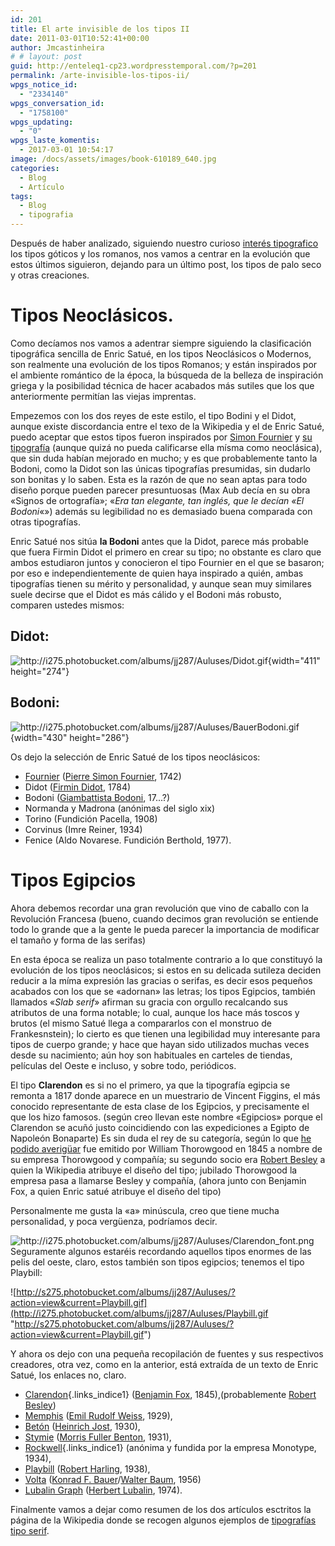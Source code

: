 ```yaml
---
id: 201
title: El arte invisible de los tipos II
date: 2011-03-01T10:52:41+00:00
author: Jmcastinheira
# # layout: post
guid: http://enteleq1-cp23.wordpresstemporal.com/?p=201
permalink: /arte-invisible-los-tipos-ii/
wpgs_notice_id:
  - "2334140"
wpgs_conversation_id:
  - "1758100"
wpgs_updating:
  - "0"
wpgs_laste_komentis:
  - 2017-03-01 10:54:17
image: /docs/assets/images/book-610189_640.jpg
categories:
  - Blog
  - Artículo
tags:
  - Blog
  - tipografia
---
```


Después de haber analizado, siguiendo nuestro curioso [interés
tipografico](http://entelequia.bligoo.com/content/view/526478/El-arte-invisible-de-los-tipos.html)
los tipos góticos y los romanos, nos vamos a centrar en la evolución que
estos últimos siguieron, dejando para un último post, los tipos de palo
seco y otras creaciones.

# Tipos Neoclásicos.

Como decíamos nos vamos a adentrar siempre siguiendo la clasificación
tipográfica sencilla de Enric Satué, en los tipos Neoclásicos o
Modernos, son realmente una evolución de los tipos Romanos; y están
inspirados por el ambiente romántico de la época, la búsqueda de la
belleza de inspiración griega y la posibilidad técnica de hacer acabados
más sutiles que los que anteriormente permitían las viejas imprentas.

Empezemos con los dos reyes de este estilo, el tipo Bodini y el Didot,
aunque existe discordancia entre el texo de la Wikipedia y el de Enric
Satué, puedo aceptar que estos tipos fueron inspirados por [Simon
Fournier](http://es.wikipedia.org/wiki/Pierre-Simon_Fournier) y [su
tipografía](http://es.letrag.com/tipografia.php?id=58) (aunque quizá no
pueda calificarse ella mísma como neoclásica), que sin duda habían
mejorado en mucho; y es que probablemente tanto la Bodoni, como la Didot
son las únicas tipografías presumidas, sin dudarlo son bonitas y lo
saben. Esta es la razón de que no sean aptas para todo diseño porque
pueden parecer presuntuosas (Max Aub decía en su obra «Signos de
ortografía»; «*Era tan elegante, tan inglés, que le decían «El
Bodoni*«») además su legibilidad no es demasiado buena comparada con
otras tipografías.

Enric Satué nos sitúa **la Bodoni** antes que la Didot, parece más
probable que fuera Firmin Didot el primero en crear su tipo; no obstante
es claro que ambos estudiaron juntos y conocieron el tipo Fournier en el
que se basaron; por eso e independientemente de quien haya inspirado a
quién, ambas tipografías tienen su mérito y personalidad, y aunque sean
muy similares suele decirse que el Didot es más cálido y el Bodoni más
robusto, comparen ustedes mismos:

## Didot:

![](http://i275.photobucket.com/albums/jj287/Auluses/Didot.gif?v=1252447831838 "http://i275.photobucket.com/albums/jj287/Auluses/Didot.gif"){width="411"
height="274"}

## Bodoni:

![](http://i275.photobucket.com/albums/jj287/Auluses/BauerBodoni.gif?v=1252448091969 "http://i275.photobucket.com/albums/jj287/Auluses/BauerBodoni.gif"){width="430"
height="286"}

Os dejo la selección de Enric Satué de los tipos neoclásicos:

-   [Fournier](http://es.letrag.com/tipografia.php?id=58) ([Pierre Simon
    Fournier](http://es.wikipedia.org/wiki/Pierre-Simon_Fournier), 1742)
-   Didot ([Firmin
    Didot](http://www.unostiposduros.com/2001/04/22/grandes-maestros-de-la-tipografia-firmin-didot/),
    1784)
-   Bodoni ([Giambattista
    Bodoni](http://www.unostiposduros.com/2002/12/02/grandes-maestros-de-la-tipografia-giambattista-bodoni/),
    17...?)
-   Normanda y Madrona (anónimas del siglo xix)
-   Torino (Fundición Pacella, 1908)
-   Corvinus (Imre Reiner, 1934)
-   Fenice (Aldo Novarese. Fundición Berthold, 1977).


# Tipos Egipcios

Ahora debemos recordar una gran revolución que vino de caballo con la
Revolución Francesa (bueno, cuando decimos gran revolución se entiende
todo lo grande que a la gente le pueda parecer la importancia de
modificar el tamaño y forma de las serifas)

En esta época se realiza un paso totalmente contrario a lo que
constituyó la evolución de los tipos neoclásicos; si estos en su
delicada sutileza deciden reducir a la míma expresión las gracias o
serifas, es decir esos pequeños acabados con los que se «adornan» las
letras; los tipos Egipcios, también llamados «*Slab serif*» afirman su
gracia con orgullo recalcando sus atributos de una forma notable; lo
cual, aunque los hace más toscos y brutos (el mismo Satué llega a
compararlos con el monstruo de Frankesnstein); lo cierto es que tienen
una legibilidad muy interesante para tipos de cuerpo grande; y hace que
hayan sido utilizados muchas veces desde su nacimiento; aún hoy son
habituales en carteles de tiendas, películas del Oeste e incluso, y
sobre todo, periódicos.

El tipo **Clarendon** es si no el primero, ya que la tipografía egipcia
se remonta a 1817 donde aparece en un muestrario de Vincent Figgins, el
más conocido representante de esta clase de los Egipcios, y precisamente
el que los hizo famosos. (según creo llevan este nombre «Egipcios»
porque el Clarendon se acuñó justo coincidiendo con las expediciones a
Egipto de Napoleón Bonaparte) Es sin duda el rey de su categoría, según
lo que [he podido averigüar](http://typophile.com/node/40635) fue
emitido por William Thorowgood en 1845 a nombre de su empresa Thorowgood
y compañía; su segundo socio era [Robert
Besley](http://en.wikipedia.org/wiki/Robert_Besley) a quien la Wikipedia
atribuye el diseño del tipo; jubilado Thorowgood la empresa pasa a
llamarse Besley y compañía, (ahora junto con Benjamin Fox, a quien Enric
satué atribuye el diseño del tipo)

Personalmente me gusta la «a» minúscula, creo que tiene mucha
personalidad, y poca vergüenza, podríamos decir.

![](http://i275.photobucket.com/albums/jj287/Auluses/Clarendon_font.png?v=1262547824142 "http://i275.photobucket.com/albums/jj287/Auluses/Clarendon_font.png")
 
Seguramente algunos estaréis recordando aquellos tipos enormes de las
pelis del oeste, claro, estos también son tipos egipcios; tenemos el
tipo Playbill:

![http://s275.photobucket.com/albums/jj287/Auluses/?action=view&current=Playbill.gif](http://i275.photobucket.com/albums/jj287/Auluses/Playbill.gif "http://s275.photobucket.com/albums/jj287/Auluses/?action=view&current=Playbill.gif")

Y ahora os dejo con una pequeña recopilación de fuentes y sus
respectivos creadores, otra vez, como en la anterior, está extraída de
un texto de Enric Satué, los enlaces no, claro.

-   [Clarendon](http://www.delyrarte.com.ar/sitio/tipoegip.html){.links_indice1}
    ([Benjamin Fox](http://new.myfonts.com/person/Benjamin_Fox/),
    1845),(probablemente [Robert
    Besley](http://en.wikipedia.org/wiki/Robert_Besley))
-   [Memphis](http://es.letrag.com/tipografia.php?id=74) ([Emil Rudolf
    Weiss](http://books.google.es/books?id=z9R7Dvda5lkC&lpg=PA294&ots=xKgMCmplDK&dq=Emil%20Rudolf%20Weis&pg=PA294#v=onepage&q=&f=false),
    1929),
-   [Betón](http://new.myfonts.com/fonts/linotype/beton/) ([Heinrich
    Jost](http://www.linotype.com/722/heinrichjost.html), 1930),
-   [Stymie](http://new.myfonts.com/fonts/linotype/stymie/) ([Morris
    Fuller Benton](http://es.wikipedia.org/wiki/Morris_Fuller_Benton),
    1931),
-   [Rockwell](http://www.delyrarte.com.ar/sitio/tiporockwell.html){.links_indice1}
    (anónima y fundida por la empresa Monotype, 1934),
-   [Playbill](http://www.identifont.com/show?1NP) ([Robert
    Harling](http://www.identifont.com/show?37O), 1938),
-   [Volta](http://www.linotype.com/es/90390/volta-familia.html)
    ([Konrad F.
    Bauer](http://www.linotype.com/665/konradfbauer.html)/[Walter
    Baum](http://www.linotype.com/es/658/walterbaum.html), 1956)
-   [Lubalin
    Graph](http://www.linotype.com/es/191574/itclubalingraphcompletefamily-valuepack.html?viewmode=product&id=191574&name=itclubalingraphcompletefamily&usage=&type=comp&lang=es)
    ([Herbert Lubalin](http://en.wikipedia.org/wiki/Herb_Lubalin),
    1974).

Finalmente vamos a dejar como resumen de los dos artículos esctritos la
página de la Wikipedia donde se recogen algunos ejemplos de [tipografías
tipo serif](http://en.wikipedia.org/wiki/Samples_of_serif_typefaces).

